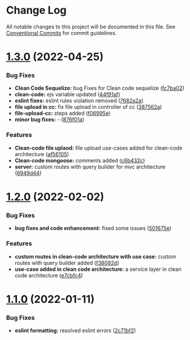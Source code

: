 # Change Log

All notable changes to this project will be documented in this file.
See [Conventional Commits](https://conventionalcommits.org) for commit guidelines.

# [1.3.0](https://github.com/DhiWise/dhiwise-nodejs/compare/v1.2.0...v1.3.0) (2022-04-25)


### Bug Fixes

* **Clean Code Sequelize:** bug Fixes for Clean code sequelize ([fc7ba02](https://github.com/DhiWise/dhiwise-nodejs/commit/fc7ba024dae562f758f89dac6fada9bf04d52809))
* **clean-code:** ejs variable updated ([44f91af](https://github.com/DhiWise/dhiwise-nodejs/commit/44f91afd4bd249d2ae528acd1b56a7e2909e02b4))
* **eslint fixes:** eslint rules violation removed ([7682a2a](https://github.com/DhiWise/dhiwise-nodejs/commit/7682a2af8031955655e5c943be580fb18f2cce5a))
* **file upload in cc:** fix file upload in controller of cc ([387562a](https://github.com/DhiWise/dhiwise-nodejs/commit/387562a1b9ecc6636200c6c9fb7d56451a0c5878))
* **file-upload-cc:** steps added ([f06995e](https://github.com/DhiWise/dhiwise-nodejs/commit/f06995e53f9eb75c63bc54da5f61b9e7d3e5bdb0))
* **minor bug fixes:** - ([876f01a](https://github.com/DhiWise/dhiwise-nodejs/commit/876f01aea94c8f803030554fd123c9aa4654555b))


### Features

* **Clean-code file uplaod:** file upload use-cases added for clean-code architecture ([af56105](https://github.com/DhiWise/dhiwise-nodejs/commit/af5610501d7d98897ab02115873c76ee9f75b4bc))
* **Clean-code mongoose:** comments added ([c6b432c](https://github.com/DhiWise/dhiwise-nodejs/commit/c6b432cf69dbe0ff58745f554af92e9d04129473))
* **server:** custom routes with query builder for mvc architecture ([6949d44](https://github.com/DhiWise/dhiwise-nodejs/commit/6949d441687cdb2a23b76f580a0b88f408663678))





# [1.2.0](https://github.com/DhiWise/nodejs-code-generator/compare/v1.1.0...v1.2.0) (2022-02-02)


### Bug Fixes

* **bug fixes and code enhancement:** fixed some issues ([501675e](https://github.com/DhiWise/nodejs-code-generator/commit/501675e7f528d79a5cb4e84c5d24a4562e74fe2d))


### Features

* **custom routes in clean-code architecture with use case:** custom routes with query builder added ([f38092d](https://github.com/DhiWise/nodejs-code-generator/commit/f38092d1790f21a562403a6c1638245c846665ee))
* **use-case added in clean code architecture:** a service layer in clean code architecture ([e7cbfc4](https://github.com/DhiWise/nodejs-code-generator/commit/e7cbfc4f15956d7b2343eb6275fcea6beaf0fa40))





# [1.1.0](https://github.com/DhiWise/nodejs-code-generator/compare/v1.0.0...v1.1.0) (2022-01-11)


### Bug Fixes

* **eslint formatting:** resolved eslint errors ([2c71bf2](https://github.com/DhiWise/nodejs-code-generator/commit/2c71bf2661c5e1599de3cb242b5431dce8720137))
